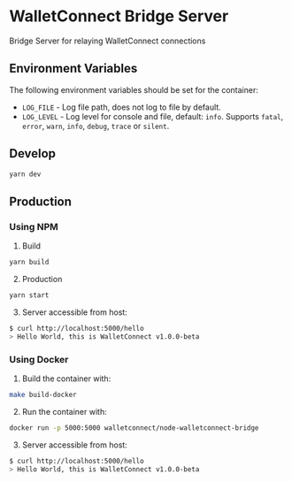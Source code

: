 # WalletConnect Bridge Server

Bridge Server for relaying WalletConnect connections

## Environment Variables

The following environment variables should be set for the container:

* `LOG_FILE` - Log file path, does not log to file by default.
* `LOG_LEVEL` - Log level for console and file, default: `info`. Supports `fatal`, `error`, `warn`, `info`, `debug`, `trace` or `silent`.

## Develop

```bash
yarn dev
```

## Production

### Using NPM

1. Build

```bash
yarn build
```

2. Production

```bash
yarn start
```

3. Server accessible from host:

```bash
$ curl http://localhost:5000/hello
> Hello World, this is WalletConnect v1.0.0-beta
```

### Using Docker

1. Build the container with:

```bash
make build-docker
```

2. Run the container with:

```bash
docker run -p 5000:5000 walletconnect/node-walletconnect-bridge
```

3. Server accessible from host:

```bash
$ curl http://localhost:5000/hello
> Hello World, this is WalletConnect v1.0.0-beta
```
